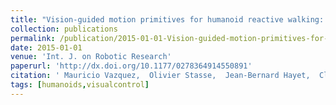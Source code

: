 ```yaml
---
title: "Vision-guided motion primitives for humanoid reactive walking: Decoupled versus coupled approaches"
collection: publications
permalink: /publication/2015-01-01-Vision-guided-motion-primitives-for-humanoid-reactive-walking-Decoupled-versus-coupled-approaches
date: 2015-01-01
venue: 'Int. J. on Robotic Research'
paperurl: 'http://dx.doi.org/10.1177/0278364914550891'
citation: ' Mauricio Vazquez,  Olivier Stasse,  Jean-Bernard Hayet,  Claire Dune,  Claudia Esteves,  Jean-Paul Laumond, &quot;Vision-guided motion primitives for humanoid reactive walking: Decoupled versus coupled approaches.&quot; Int. J. on Robotic Research, 2015.'
tags: [humanoids,visualcontrol]
---
```


